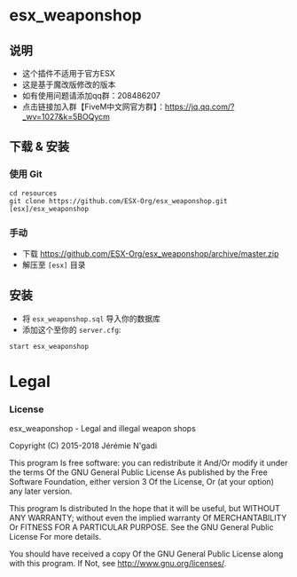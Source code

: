 # esx_weaponshop

## 说明
- 这个插件不适用于官方ESX
- 这是基于魔改版修改的版本
- 如有使用问题请添加qq群：208486207
- 点击链接加入群【FiveM中文网官方群】：https://jq.qq.com/?_wv=1027&k=5BOQycm

## 下载 & 安装


### 使用 Git
```
cd resources
git clone https://github.com/ESX-Org/esx_weaponshop.git [esx]/esx_weaponshop
```

### 手动
- 下载 https://github.com/ESX-Org/esx_weaponshop/archive/master.zip
- 解压至 `[esx]` 目录

## 安装
- 将 `esx_weaponshop.sql` 导入你的数据库
- 添加这个至你的 `server.cfg`:

```
start esx_weaponshop
```

# Legal
### License
esx_weaponshop - Legal and illegal weapon shops

Copyright (C) 2015-2018 Jérémie N'gadi

This program Is free software: you can redistribute it And/Or modify it under the terms Of the GNU General Public License As published by the Free Software Foundation, either version 3 Of the License, Or (at your option) any later version.

This program Is distributed In the hope that it will be useful, but WITHOUT ANY WARRANTY; without even the implied warranty Of MERCHANTABILITY Or FITNESS FOR A PARTICULAR PURPOSE. See the GNU General Public License For more details.

You should have received a copy Of the GNU General Public License along with this program. If Not, see http://www.gnu.org/licenses/.
